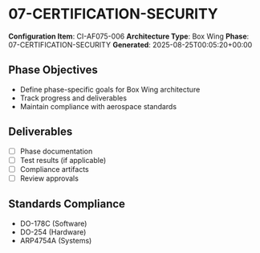 # 07-CERTIFICATION-SECURITY

**Configuration Item**: CI-AF075-006
**Architecture Type**: Box Wing
**Phase**: 07-CERTIFICATION-SECURITY
**Generated**: 2025-08-25T00:05:20+00:00

## Phase Objectives
- Define phase-specific goals for Box Wing architecture
- Track progress and deliverables
- Maintain compliance with aerospace standards

## Deliverables
- [ ] Phase documentation
- [ ] Test results (if applicable)
- [ ] Compliance artifacts
- [ ] Review approvals

## Standards Compliance
- DO-178C (Software)
- DO-254 (Hardware)
- ARP4754A (Systems)
